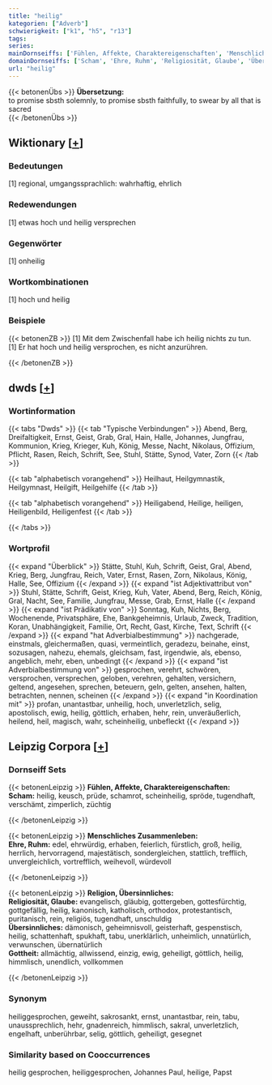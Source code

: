 ```yaml
---
title: "heilig"
kategorien: ["Adverb"]
schwierigkeit: ["k1", "h5", "r13"]
tags:
series:
mainDornseiffs: ['Fühlen, Affekte, Charaktereigenschaften', 'Menschliches Zusammenleben', 'Religion, Übersinnliches']
domainDornseiffs: ['Scham', 'Ehre, Ruhm', 'Religiosität, Glaube', 'Übersinnliches', 'Gottheit']
url: "heilig"
---
```


{{< betonenÜbs >}}
**Übersetzung:**  
to promise sbsth solemnly, to promise sbsth faithfully, to swear by all that is sacred  
{{< /betonenÜbs >}}

## Wiktionary [[+](https://de.wiktionary.org/wiki/heilig)]

### Bedeutungen
[1] regional, umgangssprachlich: wahrhaftig, ehrlich  

### Redewendungen
[1] etwas hoch und heilig versprechen  

### Gegenwörter
[1] onheilig  

### Wortkombinationen
[1] hoch und heilig  

### Beispiele
{{< betonenZB >}}
[1] Mit dem Zwischenfall habe ich heilig nichts zu tun.  
[1] Er hat hoch und heilig versprochen, es nicht anzurühren.  

{{< /betonenZB >}}


## dwds [[+](https://www.dwds.de/wb/heilig)]

### Wortinformation
{{< tabs "Dwds" >}}
{{< tab "Typische Verbindungen" >}}
Abend, Berg, Dreifaltigkeit, Ernst, Geist, Grab, Gral, Hain, Halle, Johannes, Jungfrau, Kommunion, Krieg, Krieger, Kuh, König, Messe, Nacht, Nikolaus, Offizium, Pflicht, Rasen, Reich, Schrift, See, Stuhl, Stätte, Synod, Vater, Zorn
{{< /tab >}}

{{< tab "alphabetisch vorangehend" >}}
Heilhaut, Heilgymnastik, Heilgymnast, Heilgift, Heilgehilfe
{{< /tab >}}

{{< tab "alphabetisch vorangehend" >}}
Heiligabend, Heilige, heiligen, Heiligenbild, Heiligenfest
{{< /tab >}}

{{< /tabs >}}

### Wortprofil
{{< expand "Überblick" >}} Stätte, Stuhl, Kuh, Schrift, Geist, Gral, Abend, Krieg, Berg, Jungfrau, Reich, Vater, Ernst, Rasen, Zorn, Nikolaus, König, Halle, See, Offizium {{< /expand >}}
{{< expand "ist Adjektivattribut von" >}} Stuhl, Stätte, Schrift, Geist, Krieg, Kuh, Vater, Abend, Berg, Reich, König, Gral, Nacht, See, Familie, Jungfrau, Messe, Grab, Ernst, Halle {{< /expand >}}
{{< expand "ist Prädikativ von" >}} Sonntag, Kuh, Nichts, Berg, Wochenende, Privatsphäre, Ehe, Bankgeheimnis, Urlaub, Zweck, Tradition, Koran, Unabhängigkeit, Familie, Ort, Recht, Gast, Kirche, Text, Schrift {{< /expand >}}
{{< expand "hat Adverbialbestimmung" >}} nachgerade, einstmals, gleichermaßen, quasi, vermeintlich, geradezu, beinahe, einst, sozusagen, nahezu, ehemals, gleichsam, fast, irgendwie, als, ebenso, angeblich, mehr, eben, unbedingt {{< /expand >}}
{{< expand "ist Adverbialbestimmung von" >}} gesprochen, verehrt, schwören, versprochen, versprechen, geloben, verehren, gehalten, versichern, geltend, angesehen, sprechen, beteuern, geln, gelten, ansehen, halten, betrachten, nennen, scheinen {{< /expand >}}
{{< expand "in Koordination mit" >}} profan, unantastbar, unheilig, hoch, unverletzlich, selig, apostolisch, ewig, heilig, göttlich, erhaben, hehr, rein, unveräußerlich, heilend, heil, magisch, wahr, scheinheilig, unbefleckt {{< /expand >}}

## Leipzig Corpora [[+](https://corpora.uni-leipzig.de/en/res?word=heilig&corpusId=deu_newscrawl-public_2018)]

### Dornseiff Sets
{{< betonenLeipzig >}}
**Fühlen, Affekte, Charaktereigenschaften:**  
**Scham:** heilig, keusch, prüde, schamrot, scheinheilig, spröde, tugendhaft, verschämt, zimperlich, züchtig  

{{< /betonenLeipzig >}}


{{< betonenLeipzig >}}
**Menschliches Zusammenleben:**  
**Ehre, Ruhm:** edel, ehrwürdig, erhaben, feierlich, fürstlich, groß, heilig, herrlich, hervorragend, majestätisch, sondergleichen, stattlich, trefflich, unvergleichlich, vortrefflich, weihevoll, würdevoll  

{{< /betonenLeipzig >}}


{{< betonenLeipzig >}}
**Religion, Übersinnliches:**  
**Religiosität, Glaube:** evangelisch, gläubig, gottergeben, gottesfürchtig, gottgefällig, heilig, kanonisch, katholisch, orthodox, protestantisch, puritanisch, rein, religiös, tugendhaft, unschuldig  
**Übersinnliches:** dämonisch, geheimnisvoll, geisterhaft, gespenstisch, heilig, schattenhaft, spukhaft, tabu, unerklärlich, unheimlich, unnatürlich, verwunschen, übernatürlich  
**Gottheit:** allmächtig, allwissend, einzig, ewig, geheiligt, göttlich, heilig, himmlisch, unendlich, vollkommen  

{{< /betonenLeipzig >}}

### Synonym
heiliggesprochen, geweiht, sakrosankt, ernst, unantastbar, rein, tabu, unaussprechlich, hehr, gnadenreich, himmlisch, sakral, unverletzlich, engelhaft, unberührbar, selig, göttlich, geheiligt, gesegnet


### Similarity based on Cooccurrences
heilig gesprochen, heiliggesprochen, Johannes Paul, heilige, Papst

